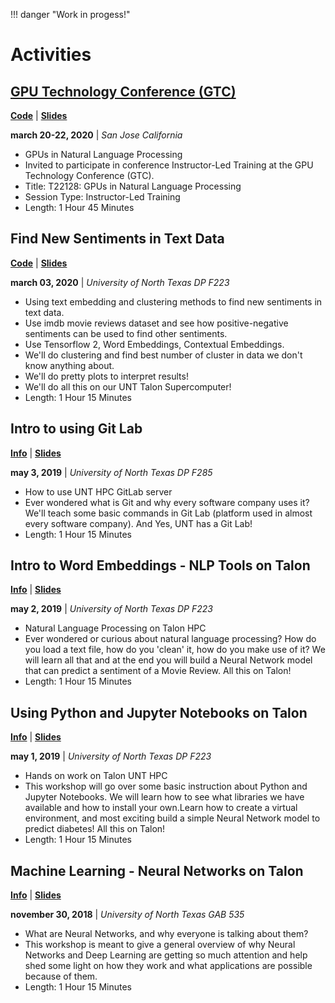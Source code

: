 !!! danger "Work in progess!"

# Activities

## [GPU Technology Conference (GTC)](https://www.nvidia.com/en-us/gtc/) 

**[Code](https://github.com/gmihaila/gtc2020_instructor_training)** | **[Slides](presentations/gtc2020.html)**

**march 20-22, 2020** |
*San Jose California*

* GPUs in Natural Language Processing
* Invited to participate in conference Instructor-Led Training at the GPU Technology Conference (GTC).
* Title: T22128: GPUs in Natural Language Processing
* Session Type: Instructor-Led Training
* Length: 1 Hour 45 Minutes

## Find New Sentiments in Text Data

**[Code](https://github.com/gmihaila/unt_hpc/tree/master/workshops/march_3_2019)** | 
**[Slides](presentations/find_new_sentiment.html)**

**march 03, 2020** |
*University of North Texas DP F223*

* Using text embedding and clustering methods to find new sentiments in text data.
* Use imdb movie reviews dataset and see how positive-negative sentiments can be used to find other sentiments.
* Use Tensorflow 2, Word Embeddings, Contextual Embeddings.
* We'll do clustering and find best number of cluster in data we don't know anything about.
* We'll do pretty plots to interpret results!
* We'll do all this on our UNT Talon Supercomputer!
* Length: 1 Hour 15 Minutes

## Intro to using Git Lab

**[Info](https://unt-rits.github.io/)** | 
**[Slides]()**

**may 3, 2019** |
*University of North Texas DP F285*

* How to use UNT HPC GitLab server
* Ever wondered what is Git and why every software company uses it? We'll teach some basic commands in Git Lab (platform used in almost every software company). And Yes, UNT has a Git Lab!
* Length: 1 Hour 15 Minutes

## Intro to Word Embeddings - NLP Tools on Talon

**[Info](https://unt-rits.github.io/)** | 
**[Slides]()**

**may 2, 2019** |
*University of North Texas DP F223*

* Natural Language Processing on Talon HPC
* Ever wondered or curious about natural language processing? How do you load a text file, how do you 'clean' it, how do you make use of it? We will learn all that and at the end you will build a Neural Network model that can predict a sentiment of a Movie Review. All this on Talon!
* Length: 1 Hour 15 Minutes

## Using Python and Jupyter Notebooks on Talon

**[Info](https://unt-rits.github.io/)** | 
**[Slides]()**

**may 1, 2019** |
*University of North Texas DP F223*

* Hands on work on Talon UNT HPC
* This workshop will go over some basic instruction about Python and Jupyter Notebooks. We will learn how to see what libraries we have available and how to install your own.Learn how to create a virtual environment, and most exciting build a simple Neural Network model to predict diabetes! All this on Talon!
* Length: 1 Hour 15 Minutes

## Machine Learning - Neural Networks on Talon

**[Info](https://unt-rits.github.io)** | 
**[Slides]()**

**november 30, 2018** |
*University of North Texas GAB 535*

* What are Neural Networks, and why everyone is talking about them?
* This workshop is meant to give a general overview of why Neural Networks and Deep Learning are getting so much attention and help shed some light on how they work and what applications are possible because of them.
* Length: 1 Hour 15 Minutes

